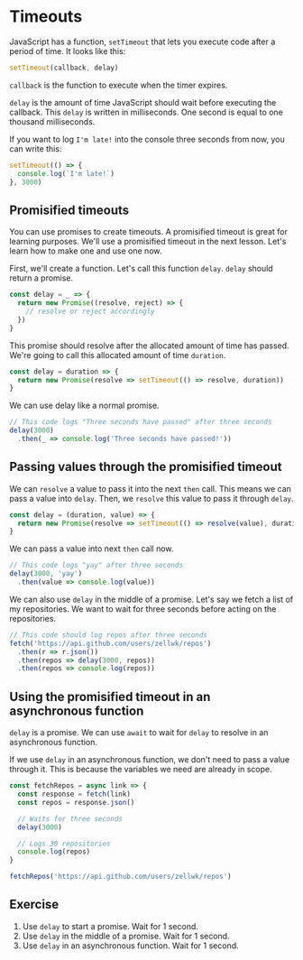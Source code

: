 # Timeouts

JavaScript has a function, `setTimeout` that lets you execute code after a period of time. It looks like this:

```js
setTimeout(callback, delay)
```

`callback` is the function to execute when the timer expires.

`delay` is the amount of time JavaScript should wait before executing the callback. This `delay` is written in milliseconds. One second is equal to one thousand milliseconds.

If you want to log `I'm late!` into the console three seconds from now, you can write this:

```js
setTimeout(() => {
  console.log(`I'm late!`)
}, 3000)
```

## Promisified timeouts

You can use promises to create timeouts. A promisified timeout is great for learning purposes. We'll use a promisified timeout in the next lesson. Let's learn how to make one and use one now.

First, we'll create a function. Let's call this function `delay`. `delay` should return a promise.

```js
const delay = _ => {
  return new Promise((resolve, reject) => {
    // resolve or reject accordingly
  })
}
```

This promise should resolve after the allocated amount of time has passed. We're going to call this allocated amount of time `duration`.

```js
const delay = duration => {
  return new Promise(resolve => setTimeout(() => resolve, duration))
}
```

We can use delay like a normal promise.

```js
// This code logs "Three seconds have passed" after three seconds
delay(3000)
  .then(_ => console.log('Three seconds have passed!'))
```

## Passing values through the promisified timeout

We can `resolve` a value to pass it into the next `then` call. This means we can pass a value into `delay`. Then, we `resolve` this value to pass it through `delay`.

```js
const delay = (duration, value) => {
  return new Promise(resolve => setTimeout(() => resolve(value), duration))
}
```

We can pass a value into next `then` call now.

```js
// This code logs "yay" after three seconds
delay(3000, 'yay')
  .then(value => console.log(value))
```

We can also use `delay` in the middle of a promise. Let's say we fetch a list of my repositories. We want to wait for three seconds before acting on the repositories.

```js
// This code should log repos after three seconds
fetch('https://api.github.com/users/zellwk/repos')
  .then(r => r.json())
  .then(repos => delay(3000, repos))
  .then(repos => console.log(repos))
```

## Using the promisified timeout in an asynchronous function

`delay` is a promise. We can use `await` to wait for `delay` to resolve in an asynchronous function.

If we use `delay` in an asynchronous function, we don't need to pass a value through it. This is because the variables we need are already in scope.

```js
const fetchRepos = async link => {
  const response = fetch(link)
  const repos = response.json()

  // Waits for three seconds
  delay(3000)

  // Logs 30 repositories
  console.log(repos)
}

fetchRepos('https://api.github.com/users/zellwk/repos')
```

## Exercise

1. Use `delay` to start a promise. Wait for 1 second.
2. Use `delay` in the middle of a promise. Wait for 1 second.
3. Use `delay` in an asynchronous function. Wait for 1 second.